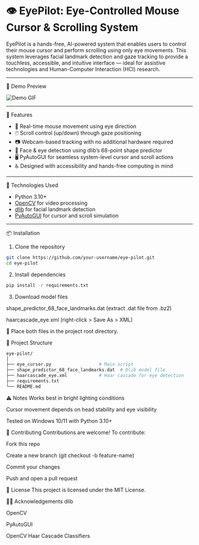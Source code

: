 # 👁️ EyePilot: Eye-Controlled Mouse Cursor & Scrolling System

EyePilot is a hands-free, AI-powered system that enables users to control their mouse cursor and perform scrolling using only eye movements. This system leverages facial landmark detection and gaze tracking to provide a touchless, accessible, and intuitive interface — ideal for assistive technologies and Human-Computer Interaction (HCI) research.

---

 📸 Demo Preview

![Demo GIF](demo.gif) <!-- Add a demo gif if available -->

---

 🚀 Features

- 🎯 Real-time mouse movement using eye direction
- 🖱️ Scroll control (up/down) through gaze positioning
- 📷 Webcam-based tracking with no additional hardware required
- 🧠 Face & eye detection using dlib’s 68-point shape predictor
- 🖥️ PyAutoGUI for seamless system-level cursor and scroll actions
- ♿ Designed with accessibility and hands-free computing in mind

---

🧰 Technologies Used

- Python 3.10+
- [OpenCV](https://opencv.org/) for video processing
- [dlib](http://dlib.net/) for facial landmark detection
- [PyAutoGUI](https://pyautogui.readthedocs.io/) for cursor and scroll simulation

---

📦 Installation

1. Clone the repository

```bash
git clone https://github.com/your-username/eye-pilot.git
cd eye-pilot
```
2. Install dependencies

```bash
pip install -r requirements.txt
```
3. Download model files

shape_predictor_68_face_landmarks.dat (extract .dat file from .bz2)

haarcascade_eye.xml (right-click > Save As > XML)

📂 Place both files in the project root directory.

📁 Project Structure
```bash
eye-pilot/
│
├── eye_cursor.py                  # Main script
├── shape_predictor_68_face_landmarks.dat  # Dlib model file
├── haarcascade_eye.xml            # Haar cascade for eye detection
├── requirements.txt
└── README.md
```
⚠️ Notes
Works best in bright lighting conditions

Cursor movement depends on head stability and eye visibility

Tested on Windows 10/11 with Python 3.10+

🤝 Contributing
Contributions are welcome! To contribute:

Fork this repo

Create a new branch (git checkout -b feature-name)

Commit your changes

Push and open a pull request

📜 License
This project is licensed under the MIT License.

🙋‍♀️ Acknowledgements
dlib

OpenCV

PyAutoGUI

OpenCV Haar Cascade Classifiers




